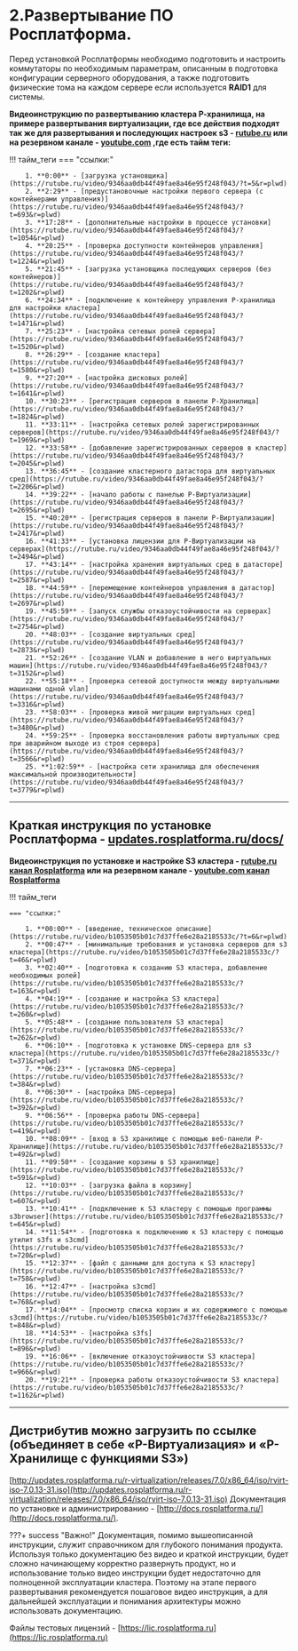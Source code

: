 # 2.__Развертывание ПО Росплатформа.__ 

Перед установкой Росплатформы необходимо подготовить и настроить коммутаторы по необходимым параметрам, описанным в подготовка конфигурации серверного оборудования, а также подготовить физические тома на каждом сервере если используется **RAID1** для системы.

**Видеоинструкцию по развертыванию кластера Р-хранилища, на примере развертывания виртуализации, где все действия подходят так же для развертывания и последующих настроек s3 - [rutube.ru](https://rutube.ru/video/9346aa0db44f49fae8a46e95f248f043) или на резервном канале - [youtube.com](https://www.youtube.com/watch?v=jYRByNsKcW8) ,где есть тайм теги:**

!!! тайм_теги
    === "ссылки:"
   
        1. **0:00** - [загрузка установщика](https://rutube.ru/video/9346aa0db44f49fae8a46e95f248f043/?t=5&r=plwd)
        2. **2:29** - [предустановочные настройки первого сервера (с контейнерами управления)](https://rutube.ru/video/9346aa0db44f49fae8a46e95f248f043/?t=693&r=plwd)
        3. **17:28** - [дополнительные настройки в процессе установки](https://rutube.ru/video/9346aa0db44f49fae8a46e95f248f043/?t=1054&r=plwd)
        4. **20:25** - [проверка доступности контейнеров управления](https://rutube.ru/video/9346aa0db44f49fae8a46e95f248f043/?t=1224&r=plwd)
        5. **21:45** - [загрузка установщика последующих серверов (без контейнеров)](https://rutube.ru/video/9346aa0db44f49fae8a46e95f248f043/?t=1202&r=plwd)
        6. **24:34** - [подключение к контейнеру управления Р-хранилища для настройки кластера](https://rutube.ru/video/9346aa0db44f49fae8a46e95f248f043/?t=1471&r=plwd)
        7. **25:23** - [настройка сетевых ролей сервера](https://rutube.ru/video/9346aa0db44f49fae8a46e95f248f043/?t=1520&r=plwd)
        8. **26:29** - [создание кластера](https://rutube.ru/video/9346aa0db44f49fae8a46e95f248f043/?t=1580&r=plwd)
        9. **27:20** - [настройка дисковых ролей](https://rutube.ru/video/9346aa0db44f49fae8a46e95f248f043/?t=1641&r=plwd)
        10. **30:23** - [регистрация серверов в панели Р-Хранилища](https://rutube.ru/video/9346aa0db44f49fae8a46e95f248f043/?t=1824&r=plwd)
        11. **33:11** - [настройка сетевых ролей зарегистрированных серверов](https://rutube.ru/video/9346aa0db44f49fae8a46e95f248f043/?t=1969&r=plwd)
        12. **33:58** - [добавление зарегистрированных серверов в кластер](https://rutube.ru/video/9346aa0db44f49fae8a46e95f248f043/?t=2045&r=plwd)
        13. **36:45** - [создание кластерного датастора для виртуальных сред](https://rutube.ru/video/9346aa0db44f49fae8a46e95f248f043/?t=2206&r=plwd)
        14. **39:22** - [начало работы с панелью Р-Виртуализации](https://rutube.ru/video/9346aa0db44f49fae8a46e95f248f043/?t=2695&r=plwd)
        15. **40:20** - [регистрация серверов в панели Р-Виртуализации](https://rutube.ru/video/9346aa0db44f49fae8a46e95f248f043/?t=2417&r=plwd)
        16. **41:33** - [установка лицензии для Р-Виртуализации на серверах](https://rutube.ru/video/9346aa0db44f49fae8a46e95f248f043/?t=2494&r=plwd)
        17. **43:14** - [настройка хранения виртуальных сред в датасторе](https://rutube.ru/video/9346aa0db44f49fae8a46e95f248f043/?t=2587&r=plwd)
        18. **44:59** - [перемещение контейнеров управления в датастор](https://rutube.ru/video/9346aa0db44f49fae8a46e95f248f043/?t=2697&r=plwd)
        19. **45:59** - [запуск службы отказоустойчивости на серверах](https://rutube.ru/video/9346aa0db44f49fae8a46e95f248f043/?t=2754&r=plwd)
        20. **48:03** - [создание виртуальных сред](https://rutube.ru/video/9346aa0db44f49fae8a46e95f248f043/?t=2873&r=plwd)
        21. **52:26** - [создание VLAN и добавление в него виртуальных машин](https://rutube.ru/video/9346aa0db44f49fae8a46e95f248f043/?t=3152&r=plwd)
        22. **55:18** - [проверка сетевой доступности между виртуальными машинами одной vlan](https://rutube.ru/video/9346aa0db44f49fae8a46e95f248f043/?t=3316&r=plwd)
        23. **58:03** - [проверка живой миграции виртуальных сред](https://rutube.ru/video/9346aa0db44f49fae8a46e95f248f043/?t=3480&r=plwd)
        24. **59:25** - [проверка восстановления работы виртуальных сред при аварийном выходе из строя сервера](https://rutube.ru/video/9346aa0db44f49fae8a46e95f248f043/?t=3566&r=plwd)
        25. **1:02:59** - [настройка сети хранилища для обеспечения максимальной производительности](https://rutube.ru/video/9346aa0db44f49fae8a46e95f248f043/?t=3779&r=plwd)
        

---
**Краткая инструкция по установке Росплатформа - [updates.rosplatforma.ru/docs/](https://updates.rosplatforma.ru/docs/7.0.13/rp-short.pdf)**
---

**Видеоинструкция по установке и настройке S3 кластера - [rutube.ru канал Rosplatforma](https://rutube.ru/video/9346aa0db44f49fae8a46e95f248f043) или на резервном канале - [youtube.com канал Rosplatforma](https://www.youtube.com/watch?v=f5JEmVl949A)**

!!! тайм_теги

    === "ссылки:"

        1. **00:00** - [введение, техническое описание](https://rutube.ru/video/b1053505b01c7d37ffe6e28a2185533c/?t=6&r=plwd)
        2. **00:47** - [минимальные требования и установка серверов для s3 кластера](https://rutube.ru/video/b1053505b01c7d37ffe6e28a2185533c/?t=46&r=plwd)
        3. **02:40** - [подготовка к созданию S3 кластера, добавление необходимых ролей](https://rutube.ru/video/b1053505b01c7d37ffe6e28a2185533c/?t=163&r=plwd)
        4. **04:19** - [создание и настройка S3 кластера](https://rutube.ru/video/b1053505b01c7d37ffe6e28a2185533c/?t=260&r=plwd)
        5. **05:48** - [создание пользователя S3 кластера](https://rutube.ru/video/b1053505b01c7d37ffe6e28a2185533c/?t=262&r=plwd)
        6. **06:10** - [подготовка к установке DNS-сервера для s3 кластера](https://rutube.ru/video/b1053505b01c7d37ffe6e28a2185533c/?t=371&r=plwd)
        7. **06:23** - [установка DNS-сервера](https://rutube.ru/video/b1053505b01c7d37ffe6e28a2185533c/?t=384&r=plwd)
        8. **06:30** - [настройка DNS-сервера](https://rutube.ru/video/b1053505b01c7d37ffe6e28a2185533c/?t=392&r=plwd)
        9. **06:56** - [проверка работы DNS-сервера](https://rutube.ru/video/b1053505b01c7d37ffe6e28a2185533c/?t=419&r=plwd)
        10. **08:09** - [вход в S3 хранилище с помощью веб-панели Р-Хранилище](https://rutube.ru/video/b1053505b01c7d37ffe6e28a2185533c/?t=492&r=plwd)
        11. **09:50** - [создание корзины в S3 хранилище](https://rutube.ru/video/b1053505b01c7d37ffe6e28a2185533c/?t=591&r=plwd)
        12. **10:03** - [загрузка файла в корзину](https://rutube.ru/video/b1053505b01c7d37ffe6e28a2185533c/?t=607&r=plwd)
        13. **10:41** - [подключение к S3 кластеру с помощью программы s3browser](https://rutube.ru/video/b1053505b01c7d37ffe6e28a2185533c/?t=645&r=plwd)
        14. **11:54** - [подготовка к подключению к S3 кластеру с помощью утилит s3fs и s3cmd](https://rutube.ru/video/b1053505b01c7d37ffe6e28a2185533c/?t=720&r=plwd)
        15. **12:37** - [файл с данными для доступа к S3 кластеру](https://rutube.ru/video/b1053505b01c7d37ffe6e28a2185533c/?t=758&r=plwd)
        16. **12:47** - [настройка s3cmd](https://rutube.ru/video/b1053505b01c7d37ffe6e28a2185533c/?t=768&r=plwd)
        17. **14:04** - [просмотр списка корзин и их содержимого с помощью s3cmd](https://rutube.ru/video/b1053505b01c7d37ffe6e28a2185533c/?t=848&r=plwd)
        18. **14:53** - [настройка s3fs](https://rutube.ru/video/b1053505b01c7d37ffe6e28a2185533c/?t=896&r=plwd)
        19. **16:06** - [включение отказоустойчивости S3 кластера](https://rutube.ru/video/b1053505b01c7d37ffe6e28a2185533c/?t=966&r=plwd)
        20. **19:21** - [проверка работы отказоустойчивости S3 кластера](https://rutube.ru/video/b1053505b01c7d37ffe6e28a2185533c/?t=1162&r=plwd)

---
**Дистрибутив можно загрузить по ссылке (объединяет в себе «Р-Виртуализация» и «Р-Хранилище c функциями S3»)**
---
[http://updates.rosplatforma.ru/r-virtualization/releases/7.0/x86_64/iso/rvirt-iso-7.0.13-31.iso](http://updates.rosplatforma.ru/r-virtualization/releases/7.0/x86_64/iso/rvirt-iso-7.0.13-31.iso) 
Документация по установке и администрированию - [http://docs.rosplatforma.ru/](http://docs.rosplatforma.ru/). 

???+ success "Важно!"
    Документация, помимо вышеописанной инструкции, служит справочником для глубокого понимания продукта. Используя только документацию без видео и краткой инструкции, будет сложно начинающему корректно развернуть продукт, но и использование только видео инструкции будет недостаточно для полноценной эксплуатации кластера. Поэтому на этапе первого развертывания рекомендуется пошаговое видео инструкция, а для дальнейшей эксплуатации и понимания архитектуры можно использовать документацию. 

Файлы тестовых лицензий - [https://lic.rosplatforma.ru](https://lic.rosplatforma.ru)
